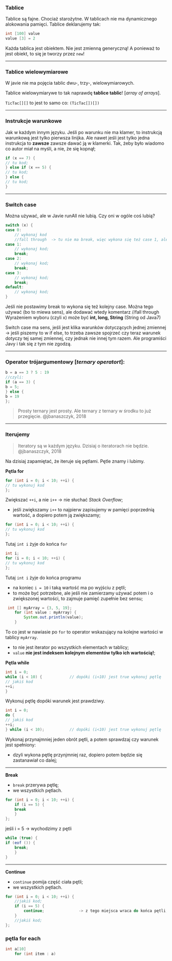 ### Tablice
Tablice są fajne. Chociaż starożytne.
W tablicach nie ma dynamicznego alokowania pamięci.
Tablice deklarujemy tak:

```JAVA
int [100] value
value [3] = 2
```

Każda tablica jest obiektem. Nie jest zmienną generyczną!
A ponieważ to jest obiekt, to się je tworzy przez `new`!

---

### Tablice wielowymiarowe

W javie nie ma pojęcia tablic dwu-, trzy-, wielowymiarowych.

Tablice wielowymiarywe to tak naprawdę **tablice tablic**! [_array of arrays_].

`TicTac[][]` to jest to samo co: `(TicTac[])[])`

---

### Instrukcje warunkowe

Jak w każdym innym języku. Jeśli po warunku nie ma klamer, to instrukcją warunkową jest tylko pierwsza linijka. Ale nawet jeśli jest tylko jedna instrukcja to **zawsze** zawsze dawać ją w klamerki. Tak, żeby było wiadomo co autor miał na myśli, a nie, że się kopnął;

```JAVA
if (x == 7) {
// tu kod;
} else if (x == 5) {
// tu kod;
} else {
// tu kod;
}
```

---

### Switch case

Można używać, ale w Javie runAll nie lubią. Czy oni w ogóle coś lubią?

```JAVA
switch (x) {
case 0:
    // wykonaj kod
    //fall through  -> tu nie ma break, więc wykona się też case 1, ale dodawać komentarz
case 1:
    // wykonaj kod;
    break;
case 2:
    // wykonaj kod;
    break;
case 3:
    // wykonaj kod;
    break;
default:
    // wykonaj kod;
}
```

Jeśli nie postawimy break to wykona się też kolejny case.
Można tego używać (bo to miewa sens), ale dodawać wtedy komentarz //fall through
Wyrażeniem wyboru (czyli x) może być **int, long, String** (String od Java7)

Switch case ma sens, jeśli jest klika warunków dotyczących jednej zmiennej -> jeśli piszemy to w if else, to trzeba zawsze spojrzeć czy teraz warunek dotyczy tej samej zmiennej, czy jednak nie innej tym razem.
Ale programiści Javy i tak się z tym nie zgodzą.

---

### Operator trójargumentowy [_ternary operatort_]:

```JAVA
b = a == 3 ? 5 : 19
//czyli:
if (a == 3) {
b = 5;
} else {
b = 19
};
```
> Prosty ternary jest prosty. Ale ternary z ternary w środku to już przegięcie.
@jbanaszczyk, 2018

---

### Iterujemy

>Iteratory są w każdym języku. Dzisiaj o iteratorach nie będzie.
@jbanaszczyk, 2018

Na dzisiaj zapamiętać, że iteruje się pętlami. Pętle znamy i lubimy.

**Pętla for**

```Java
for (int i = 0; i < 10; ++i) {
// tu wykonuj kod
};
```
Zwiększać `++i`, a nie `i++` -> nie słuchać _Stack Overflow_;
- jeśli zwiększamy `i++` to najpierw zapisujemy w pamięci poprzednią wartość, a dopiero potem ją zwiększamy;


```Java
for (int i = 0; i < 10; ++i) {
// tu wykonuj kod
};
```
Tutaj `int i` żyje do końca `for`

```Java
int i;
for (i = 0; i < 10; ++i) {
// tu wykonuj kod
};
```
Tutaj `int i` żyje do końca programu
- na koniec `i = 10` i taką wartość ma po wyjściu z pętli;
- to może być potrzebne, ale jeśli nie zamierzamy używać potem i o zwiększonej wartości, to zajmuje pamięć zupełnie bez sensu;

```JAVA
 int [] myArray = {3, 5, 19};
    for (int value : myArray) {
        System.out.println(value);
    }
```
To co jest w nawiasie po `for` to operator wskazujący na kolejne wartości w tablicy `myArray`.
- to nie jest iterator po wszystkich elementach w tablicy;
- `value` **nie jest indeksem kolejnym elementów tylko ich wartością!**;

**Pętla while**
```JAVA
int i = 0;
while (i < 10) {            // dopóki (i<10) jest true wykonuj pętlę
// jakiś kod
++i;
}
```
Wykonuj pętlę dopóki warunek jest prawdziwy.

```JAVA
int i = 0;
do {
// jakiś kod
++i;
} while (i < 10);           // dopóki (i<10) jest true wykonuj pętlę
```
Wykonaj przynajmniej jeden obrót pętli, a potem sprawdzaj czy warunek jest spełniony:
- dzyli wykona pętlę przynjmniej raz, dopiero potem będzie się zastanawiał co dalej;

---

**Break**
- `break` przerywa pętlę;
- we wszystkich pętlach.

```JAVA
for (int i = 0; i < 10; ++i) {
    if (i == 5) {
    break
    }
};
```
jeśli i = 5 -> wychodzimy z pętli

```JAVA
while (true) {
if (eof ()) {
    break;
    }
}
```

---

**Continue**
- `continue` pomija część ciała pętli;
- we wszystkich pętlach.

```JAVA
for (int i = 0; i < 10; ++i) {
    //jakiś kod;
    if (i == 5) {
        continue;               -> z tego miejsca wraca do końca pętli;
    }
    //jakiś kod;
};
```

### pętla for each

```JAVA
int a[10]
    for (int item : a)
```
